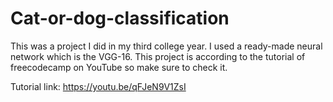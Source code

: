 # Cat-or-dog-classification
This was a project I did in my third college year. I used a ready-made neural network which is the VGG-16. This project is according to the tutorial of freecodecamp on YouTube so make sure to check it.

Tutorial link: https://youtu.be/qFJeN9V1ZsI
